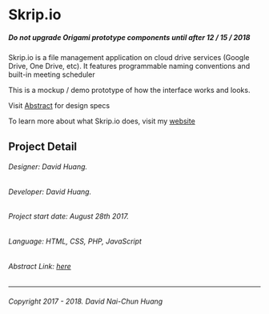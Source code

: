 # Skrip.io
##### Do not upgrade Origami prototype components until after 12 / 15 / 2018

Skrip.io is a file management application on cloud drive services (Google Drive, One Drive, etc). It features programmable naming conventions and built-in meeting scheduler

This is a mockup / demo prototype of how the interface works and looks.

Visit [Abstract](https://app.goabstract.com/projects/d4f126c0-bec8-11e7-b108-7d84fb31ecb9/) for design specs

To learn more about what Skrip.io does, visit my [website](https://www.davidnhuang.com/project/skrip-io/)

## Project Detail
###### Designer: David Huang.
###### Developer: David Huang.
###### Project start date: August 28th 2017.
###### Language: HTML, CSS, PHP, JavaScript
###### Abstract Link: [here](https://app.goabstract.com/projects/d4f126c0-bec8-11e7-b108-7d84fb31ecb9/)
---
###### Copyright 2017 - 2018. David Nai-Chun Huang
